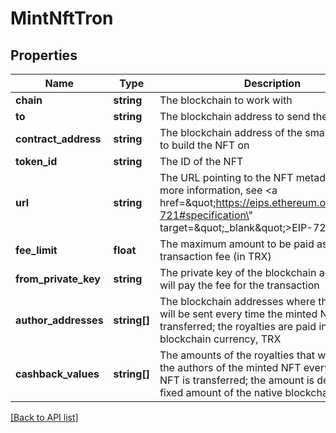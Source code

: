 # MintNftTron

## Properties

Name | Type | Description | Notes
------------ | ------------- | ------------- | -------------
**chain** | **string** | The blockchain to work with |
**to** | **string** | The blockchain address to send the NFT to |
**contract_address** | **string** | The blockchain address of the smart contract to build the NFT on |
**token_id** | **string** | The ID of the NFT |
**url** | **string** | The URL pointing to the NFT metadata; for more information, see &lt;a href&#x3D;\&quot;https://eips.ethereum.org/EIPS/eip-721#specification\&quot; target&#x3D;\&quot;_blank\&quot;&gt;EIP-721&lt;/a&gt; |
**fee_limit** | **float** | The maximum amount to be paid as the transaction fee (in TRX) |
**from_private_key** | **string** | The private key of the blockchain address that will pay the fee for the transaction |
**author_addresses** | **string[]** | The blockchain addresses where the royalties will be sent every time the minted NFT is transferred; the royalties are paid in the native blockchain currency, TRX | [optional]
**cashback_values** | **string[]** | The amounts of the royalties that will be paid to the authors of the minted NFT every time the NFT is transferred; the amount is defined as a fixed amount of the native blockchain currency | [optional]

[[Back to API list]](../../README.md#api-endpoints)
